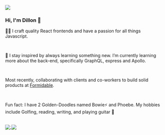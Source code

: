 ![](https://komarev.com/ghpvc/?username=dilmodev)

### Hi, I'm Dillon 👋

👨‍🎨 I craft quality React frontends and have a passion for all things Javascript. 

<br />

🌱 I stay inspired by always learning something new. I’m currently learning more about the back-end, specifically GraphQL, express and Apollo. 

<br />

Most recently, collaborating with clients and co-workers to build solid products at <a href="https://formidable.com/">Formidable</a>. 

<br />

Fun fact: I have 2 Golden-Doodles named Bowie⚡️ and Phoebe. My hobbies include Golfing, reading, writing, and playing guitar 🎸

<br />

<a href="https://github.com/anuraghazra/github-readme-stats">
  <img align="center" src="https://github-readme-stats.vercel.app/api?username=dilmodev" />
</a>
<a href="https://github.com/anuraghazra/github-readme-stats">
  <img align="center" src="https://github-readme-stats.vercel.app/api/top-langs/?username=dilmodev" />
</a>

<!--
**dilmodev/dilmodev** is a ✨ _special_ ✨ repository because its `README.md` (this file) appears on your GitHub profile.

Here are some ideas to get you started:

- 🔭 I’m currently working on ...
- 🌱 I’m currently learning ...
- 👯 I’m looking to collaborate on ...
- 🤔 I’m looking for help with ...
- 💬 Ask me about ...
- 📫 How to reach me: ...
- 😄 Pronouns: ...
- ⚡ Fun fact: ...
-->
